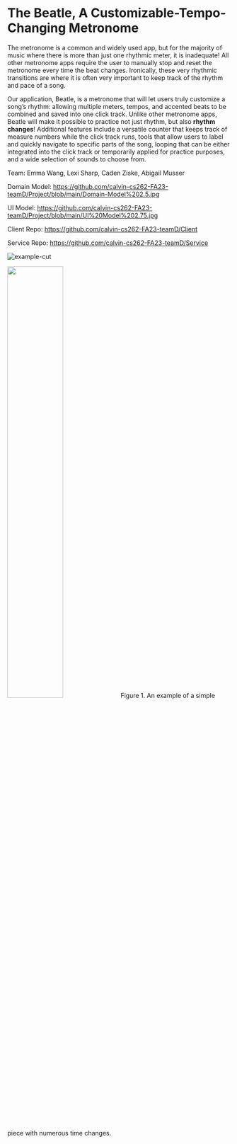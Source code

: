 # The Beatle, A Customizable-Tempo-Changing Metronome

The metronome is a common and widely used app, but for the majority of music where there is more than just one rhythmic meter, it is inadequate! All other metronome apps require the user to manually stop and reset the metronome every time the beat changes. Ironically, these very rhythmic transitions are where it is often very important to keep track of the rhythm and pace of a song. 

Our application, Beatle, is a metronome that will let users truly customize a song’s rhythm: allowing multiple meters, tempos, and accented beats to be combined and saved into one click track. Unlike other metronome apps, Beatle will make it possible to practice not just rhythm, but also **rhythm changes**! Additional features include a versatile counter that keeps track of measure numbers while the click track runs, tools that allow users to label and quickly navigate to specific parts of the song, looping that can be either integrated into the click track or temporarily applied for practice purposes, and a wide selection of sounds to choose from.

Team: Emma Wang, Lexi Sharp, Caden Ziske, Abigail Musser

Domain Model: https://github.com/calvin-cs262-FA23-teamD/Project/blob/main/Domain-Model%202.5.jpg

UI Model: https://github.com/calvin-cs262-FA23-teamD/Project/blob/main/UI%20Model%202.75.jpg

Client Repo: https://github.com/calvin-cs262-FA23-teamD/Client

Service Repo: https://github.com/calvin-cs262-FA23-teamD/Service

![example-cut](https://github.com/calvin-cs262-FA23-teamD/Project/assets/128867721/79260b92-fab4-4de1-9614-a610671962d0)

<img src="[IMAGE_URL_HERE](https://github.com/calvin-cs262-FA23-teamD/Project/assets/128867721/79260b92-fab4-4de1-9614-a610671962d0)"  width=50% height=50%>
Figure 1. An example of a simple piece with numerous time changes.
